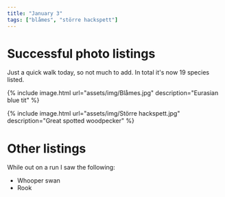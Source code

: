 ```yaml
---
title: "January 3"
tags: ["blåmes", "större hackspett"]
---
```

# Successful photo listings
Just a quick walk today, so not much to add. In total it's now 19 species listed.

{% include image.html url="assets/img/Blåmes.jpg" description="Eurasian blue tit" %}

{% include image.html url="assets/img/Större hackspett.jpg" description="Great spotted woodpecker" %}

# Other listings
While out on a run I saw the following:
* Whooper swan
* Rook
